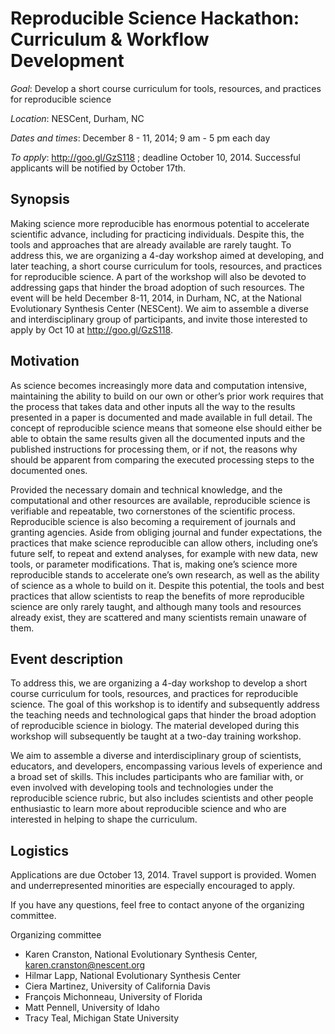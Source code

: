 Reproducible Science Hackathon: Curriculum & Workflow Development
=================================================================

_Goal_: Develop a short course curriculum for tools, resources, and practices for reproducible science

_Location_: NESCent, Durham, NC

_Dates and times_: December 8 - 11, 2014; 9 am - 5 pm each day

_To apply_: http://goo.gl/GzS118 ; deadline October 10, 2014. Successful applicants will be notified by October 17th.

Synopsis
--------

Making science more reproducible has enormous potential to accelerate
scientific advance, including for practicing individuals. Despite
this, the tools and approaches that are already available are rarely
taught. To address this, we are organizing a 4-day workshop aimed at
developing, and later teaching, a short course curriculum for tools,
resources, and practices for reproducible science. A part of the
workshop will also be devoted to addressing gaps that hinder the broad
adoption of such resources. The event will be held December 8-11,
2014, in Durham, NC, at the National Evolutionary Synthesis Center
(NESCent). We aim to assemble a diverse and interdisciplinary group of
participants, and invite those interested to apply by Oct 10 at
http://goo.gl/GzS118.

Motivation
----------

As science becomes increasingly more data and computation intensive,
maintaining the ability to build on our own or other’s prior work
requires that the process that takes data and other inputs all the way
to the results presented in a paper is documented and made available
in full detail. The concept of reproducible science means that someone
else should either be able to obtain the same results given all the
documented inputs and the published instructions for processing them,
or if not, the reasons why should be apparent from comparing the
executed processing steps to the documented ones.

Provided the necessary domain and technical knowledge, and the
computational and other resources are available, reproducible science
is verifiable and repeatable, two cornerstones of the scientific
process. Reproducible science is also becoming a requirement of
journals and granting agencies. Aside from obliging journal and funder
expectations, the practices that make science reproducible can allow
others, including one’s future self, to repeat and extend analyses,
for example with new data, new tools, or parameter modifications. That
is, making one’s science more reproducible stands to accelerate one’s
own research, as well as the ability of science as a whole to build on
it.  Despite this potential, the tools and best practices that allow
scientists to reap the benefits of more reproducible science are only
rarely taught, and although many tools and resources already exist,
they are scattered and many scientists remain unaware of them.

Event description
-----------------

To address this, we are organizing a 4-day workshop to develop a short
course curriculum for tools, resources, and practices for reproducible
science. The goal of this workshop is to identify and subsequently
address the teaching needs and technological gaps that hinder the
broad adoption of reproducible science in biology. The material
developed during this workshop will subsequently be taught at a
two-day training workshop.

We aim to assemble a diverse and interdisciplinary group of
scientists, educators, and developers, encompassing various levels of
experience and a broad set of skills. This includes participants who
are familiar with, or even involved with developing tools and
technologies under the reproducible science rubric, but also includes
scientists and other people enthusiastic to learn more about
reproducible science and who are interested in helping to shape the
curriculum.

Logistics
---------

Applications are due October 13, 2014. Travel support is provided.
Women and underrepresented minorities are especially encouraged to
apply.

If you have any questions, feel free to contact anyone of the
organizing committee.

Organizing committee

* Karen Cranston, National Evolutionary Synthesis Center, karen.cranston@nescent.org 
* Hilmar Lapp, National Evolutionary Synthesis Center
* Ciera Martinez, University of California Davis
* François Michonneau, University of Florida
* Matt Pennell, University of Idaho
* Tracy Teal, Michigan State University
